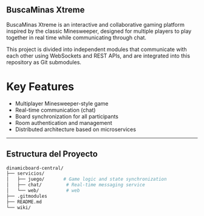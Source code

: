 ## BuscaMinas Xtreme

BuscaMinas Xtreme is an interactive and collaborative gaming platform inspired by the classic Minesweeper, designed for multiple players to play together in real time while communicating through chat.

This project is divided into independent modules that communicate with each other using WebSockets and REST APIs, and are integrated into this repository as Git submodules.

# Key Features
* Multiplayer Minesweeper-style game
* Real-time communication (chat)
* Board synchronization for all participants
* Room authentication and management
* Distributed architecture based on microservices



---

##  Estructura del Proyecto

```bash
dinamicboard-central/
├── servicios/
│   ├── juego/       # Game logic and state synchronization
│   ├── chat/         # Real-time messaging service
│   └── web/          # web
├── .gitmodules       
├── README.md        
└── wiki/     
